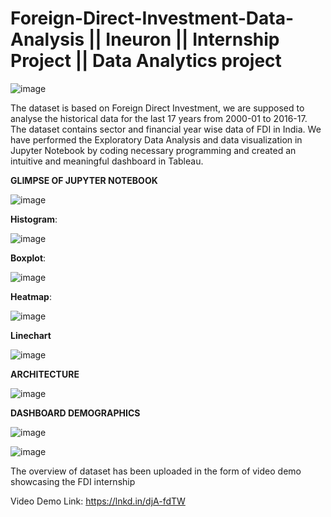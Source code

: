 # Foreign-Direct-Investment-Data-Analysis || Ineuron || Internship Project || Data Analytics project

![image](https://github.com/Rishi-Kalpa/Foreign-Direct-Investment-Data-Analysis/assets/98646729/894497ad-fa92-4672-939b-80e35330030a)

The dataset is based on Foreign Direct Investment, we are supposed to analyse the historical data for the last 17 years from 2000-01 to 2016-17. The dataset contains sector and financial year wise data of FDI in India. We have performed the Exploratory Data Analysis and data visualization in Jupyter Notebook by coding necessary programming and created an intuitive and meaningful dashboard in Tableau.

**GLIMPSE OF JUPYTER NOTEBOOK**

![image](https://github.com/Rishi-Kalpa/Foreign-Direct-Investment-Data-Analysis/assets/98646729/8431adbf-c08c-412d-a35e-78278009ef96)

**Histogram**:

![image](https://github.com/Rishi-Kalpa/Foreign-Direct-Investment-Data-Analysis/assets/98646729/1c5d4226-0ec1-4917-bb57-848a9b288c0b)

**Boxplot**:

![image](https://github.com/Rishi-Kalpa/Foreign-Direct-Investment-Data-Analysis/assets/98646729/afafe2a8-7748-4a3c-a156-078910797a06)

**Heatmap**:

![image](https://github.com/Rishi-Kalpa/Foreign-Direct-Investment-Data-Analysis/assets/98646729/5924b0dc-ac37-49c5-9ea2-e2f5c1a5bd2b)

**Linechart**

![image](https://github.com/Rishi-Kalpa/Foreign-Direct-Investment-Data-Analysis/assets/98646729/e90455b5-f306-40b8-a2f4-937f1af97425)

**ARCHITECTURE**

![image](https://github.com/Rishi-Kalpa/Foreign-Direct-Investment-Data-Analysis/assets/98646729/9229af74-a0b0-49d3-b15a-743661727696)


**DASHBOARD DEMOGRAPHICS**

![image](https://github.com/Rishi-Kalpa/Foreign-Direct-Investment-Data-Analysis/assets/98646729/8223b882-f494-4b50-94ed-55eb85bb768c)

![image](https://github.com/Rishi-Kalpa/Foreign-Direct-Investment-Data-Analysis/assets/98646729/4c73e62d-c3e2-4af5-95da-564c80b947b2)

The overview of dataset has been uploaded in the form of video demo showcasing the FDI internship

Video Demo Link: https://lnkd.in/djA-fdTW
